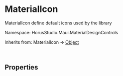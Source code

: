 # MaterialIcon

MaterialIcon define default icons used by the library

Namespace: HorusStudio.Maui.MaterialDesignControls

Inherits from: MaterialIcon → [Object](https://learn.microsoft.com/en-us/dotnet/api/system.object)

<br>

## Properties
